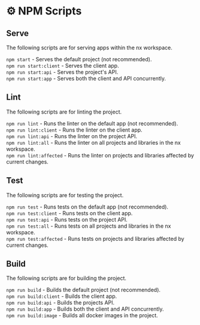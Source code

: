 # ⚙️ NPM Scripts

## Serve

The following scripts are for serving apps within the nx workspace.

`npm start` - Serves the default project (not recommended).  
`npm run start:client` - Serves the client app.  
`npm run start:api` - Serves the project's API.  
`npm run start:app` - Serves both the client and API concurrently.

## Lint

The following scripts are for linting the project.

`npm run lint` - Runs the linter on the default app (not recommended).  
`npm run lint:client` - Runs the linter on the client app.  
`npm run lint:api` - Runs the linter on the project API.  
`npm run lint:all` - Runs the linter on all projects and libraries in the nx workspace.  
`npm run lint:affected` - Runs the linter on projects and libraries affected by current changes.

## Test

The following scripts are for testing the project.

`npm run test` - Runs tests on the default app (not recommended).  
`npm run test:client` - Runs tests on the client app.  
`npm run test:api` - Runs tests on the project API.  
`npm run test:all` - Runs tests on all projects and libraries in the nx workspace.  
`npm run test:affected` - Runs tests on projects and libraries affected by current changes.

## Build

The following scripts are for building the project.

`npm run build` - Builds the default project (not recommended).  
`npm run build:client` - Builds the client app.  
`npm run build:api` - Builds the projects API.  
`npm run build:app` - Builds both the client and API concurrently.  
`npm run build:image` - Builds all docker images in the project.
